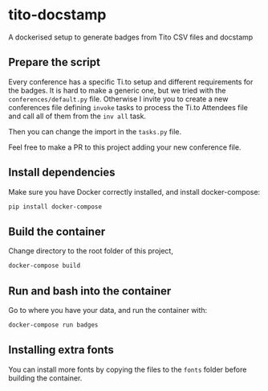 # tito-docstamp

A dockerised setup to generate badges from Tito CSV files and docstamp

## Prepare the script

Every conference has a specific Ti.to setup and different requirements for the badges.
It is hard to make a generic one, but we tried with the `conferences/default.py` file.
Otherwise I invite you to create a new conferences file defining `invoke` tasks
to process the Ti.to Attendees file and call all of them from the `inv all` task.

Then you can change the import in the `tasks.py` file.

Feel free to make a PR to this project adding your new conference file.

## Install dependencies

Make sure you have Docker correctly installed, and install docker-compose:

```bash
pip install docker-compose
```

## Build the container

Change directory to the root folder of this project,

```bash
docker-compose build
```

## Run and bash into the container

Go to where you have your data, and run the container with:

```bash
docker-compose run badges
```

## Installing extra fonts

You can install more fonts by copying the files to the `fonts` folder
before building the container.
